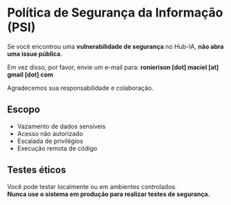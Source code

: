 # Política de Segurança da Informação (PSI)

Se você encontrou uma **vulnerabilidade de segurança** no Hub-IA, **não abra uma issue pública**.

Em vez disso, por favor, envie um e-mail para: **ronierison [dot] maciel [at] gmail [dot] com**

Agradecemos sua responsabilidade e colaboração.

## Escopo

- Vazamento de dados sensíveis
- Acesso não autorizado
- Escalada de privilégios
- Execução remota de código

## Testes éticos

Você pode testar localmente ou em ambientes controlados.  
**Nunca use o sistema em produção para realizar testes de segurança.**

